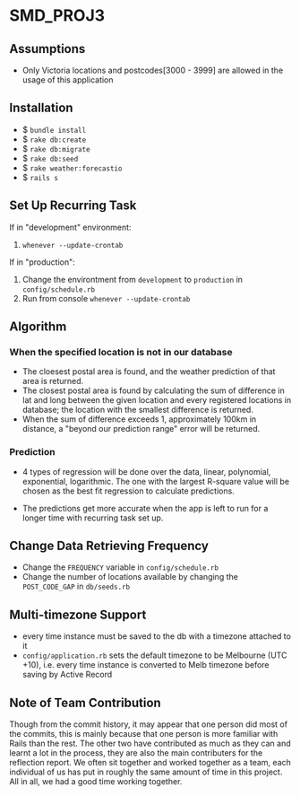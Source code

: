 # SMD_PROJ3


## Assumptions

* Only Victoria locations and postcodes[3000 - 3999] are allowed in the usage of this application


## Installation

* $ `bundle install`
* $ `rake db:create`
* $ `rake db:migrate`
* $ `rake db:seed`
* $ `rake weather:forecastio`
* $ `rails s`


## Set Up Recurring Task
If in "development" environment:

1. `whenever --update-crontab`

If in "production":

1. Change the environtment from `development` to `production` in `config/schedule.rb`
2. Run from console `whenever --update-crontab`


## Algorithm
### When the specified location is not in our database

* The cloesest postal area is found, and the weather prediction of that area is returned.
* The closest postal area is found by calculating the sum of difference in lat and long between the given location and every registered locations in database; the location with the smallest difference is returned.
* When the sum of difference exceeds 1, approximately 100km in distance, a "beyond our prediction range" error will be returned.

### Prediction

* 4 types of regression will be done over the data, linear, polynomial, exponential, logarithmic. The one with the largest R-square value will be chosen as the best fit regression to calculate predictions.

* The predictions get more accurate when the app is left to run for a longer time with recurring task set up.


## Change Data Retrieving Frequency

* Change the `FREQUENCY` variable in `config/schedule.rb`
* Change the number of locations available by changing the `POST_CODE_GAP` in `db/seeds.rb`


## Multi-timezone Support

* every time instance must be saved to the db with a timezone attached to it
* `config/application.rb` sets the default timezone to be Melbourne (UTC +10), i.e. every time instance is converted to Melb timezone before saving by Active Record


## Note of Team Contribution

Though from the commit history, it may appear that one person did most of the commits, this is mainly because that one person is more familiar with Rails than the rest. The other two have contributed as much as they can and learnt a lot in the process, they are also the main contributers for the reflection report. We often sit together and worked together as a team, each individual of us has put in roughly the same amount of time in this project. All in all, we had a good time working together.
